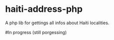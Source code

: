 # haiti-address-php
A php lib for gettings all infos about Haiti localities.

#In progress (still porgessing)
